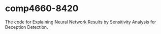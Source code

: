 # comp4660-8420

The code for Explaining Neural Network Results by Sensitivity Analysis for Deception Detection.
